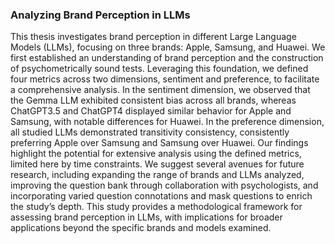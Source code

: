 ### Analyzing Brand Perception in LLMs

This thesis investigates brand perception in different Large Language Models (LLMs),
focusing on three brands: Apple, Samsung, and Huawei. We first established an understanding of brand perception and the construction of psychometrically sound
tests. Leveraging this foundation, we defined four metrics across two dimensions,
sentiment and preference, to facilitate a comprehensive analysis. In the sentiment
dimension, we observed that the Gemma LLM exhibited consistent bias across all
brands, whereas ChatGPT3.5 and ChatGPT4 displayed similar behavior for Apple
and Samsung, with notable differences for Huawei. In the preference dimension,
all studied LLMs demonstrated transitivity consistency, consistently preferring Apple over Samsung and Samsung over Huawei. Our findings highlight the potential
for extensive analysis using the defined metrics, limited here by time constraints.
We suggest several avenues for future research, including expanding the range of
brands and LLMs analyzed, improving the question bank through collaboration
with psychologists, and incorporating varied question connotations and mask questions to enrich the study’s depth. This study provides a methodological framework
for assessing brand perception in LLMs, with implications for broader applications
beyond the specific brands and models examined.
